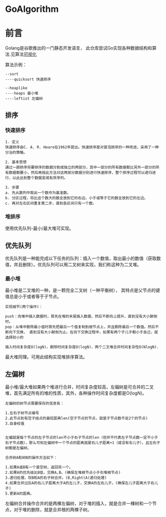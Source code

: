 # GoAlgorithm

# 前言

Golang是谷歌推出的一门静态开发语言， 此仓库尝试Go实现各种数据结构和算法.见算法[可视化](https://www.cs.usfca.edu/~galles/visualization/Algorithms.html)

算法示例：

```
--sort
----quicksort 快速排序

--heaplike
----heaps 最小堆
----leftist 左偏树
```

## 排序

### 快速排序

```
1. 定义
快速排序由C. A. R. Hoare在1962年提出。快速排序是对冒泡排序的一种改进，采用了一种分治的策略。

2. 基本思想
通过一趟排序将要排序的数据分割成独立的两部分，其中一部分的所有数据都比另外一部分的所有数据都要小，然后再按此方法对这两部分数据分别进行快速排序，整个排序过程可以递归进行，以此达到整个数据变成有序序列。

3. 步骤
a. 先从数列中取出一个数作为基准数。
b. 分区过程，将比这个数大的数全放到它的右边，小于或等于它的数全放到它的左边。
c. 再对左右区间重复第二步，直到各区间只有一个数。
```

### 堆排序

使用优先队列-最小/最大堆可实现。

## 优先队列

优先队列是一种能完成以下任务的队列：插入一个数值，取出最小的数值（获取数值，并且删除）。优先队列可以用二叉树来实现，我们称这种为二叉堆。

### 最小堆

最小堆是二叉堆的一种，是一颗完全二叉树（一种平衡树）， 其特点是父节点的键值总是小于或者等于子节点。

```
实现细节(两个操作)：

push：向堆中插入数据时，首先在堆的末尾插入数据，然后不断向上提升，直到没有大小颠倒时。
pop：从堆中删除最小值时首先把最后一个值复制到根节点上，并且删除最后一个数值。然后不断向下交换， 直到没有大小颠倒为止。在向下交换过程中，如果有两个子儿子都小于自己，就选择较小的

插入时间复杂度O(logN)，删除时间复杂度O(logN)，两个二叉堆合并时间复杂性O(NlogN).
```

最大堆同理。可用此结构实现堆排序算法。

## 左偏树

最小堆/最大堆如果两个堆进行合并，时间复杂度较高，左偏树是可合并的二叉堆，首先满足所有的堆的性质，其外，各种操作时间复杂度都是O(logN)。

```
左偏树的树节点需要保存的信息有：

1.左右子树节点编号
2.此节点到有空子结点的最短距离len(空子节点的节点，就是子节点数不足2个的节点)
3.自身权值


左偏就是每个节点的左子节点的len不小于右子节点的len（但并不代表左子节点数一定不小于右子节点数），那么可知左偏树中一个节点的距离就是右儿子距离+1（或没有右儿子），且左右子树都是左偏树。

合并树A和树B的操作方法如下： 

1.如果A或B有一个是空树，返回另一个。 
2.如果A的优先级比B低，交换A,B。(确保左堆根节点小于右堆根节点) 
3.递归处理，将B和A的右子树合并。(B,Right(A)递归处理) 
4.如果合并过后A的右儿子距离大于A的左儿子，交换A的左右儿子。(确保左儿子距离大于右儿子) 
5.更新A的距离。
```

左偏树合并操作合并的是两棵左偏树，对于堆的插入，就是合并一棵树和一个节点，对于堆的删除，就是合并根的两棵子树。